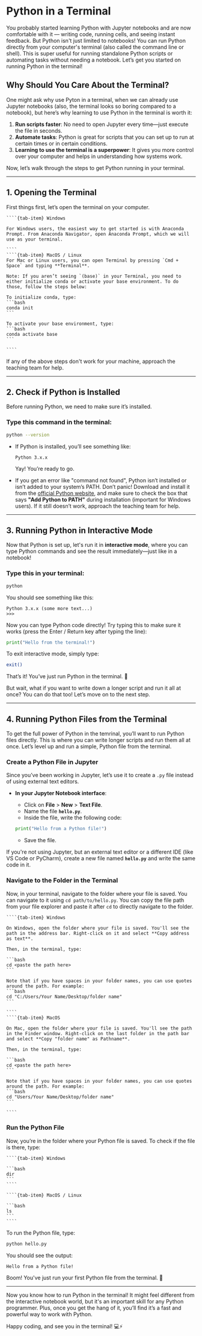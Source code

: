# Python in a Terminal

You probably started learning Python with Jupyter notebooks and are now comfortable with it — writing code, running cells, and seeing instant feedback. But Python isn't just limited to notebooks! You can run Python directly from your computer's terminal (also called the command line or shell). This is super useful for running standalone Python scripts or automating tasks without needing a notebook. Let’s get you started on running Python in the terminal!

## Why Should You Care About the Terminal?

One might ask why use Pyton in a terminal, when we can already use Jupyter notebooks (also, the terminal looks so boring compared to a notebook), but here’s why learning to use Python in the terminal is worth it:
1. **Run scripts faster**: No need to open Jupyter every time—just execute the file in seconds.
2. **Automate tasks**: Python is great for scripts that you can set up to run at certain times or in certain conditions.
3. **Learning to use the terminal is a superpower**: It gives you more control over your computer and helps in understanding how systems work.

Now, let’s walk through the steps to get Python running in your terminal.

---

## 1. Opening the Terminal

First things first, let’s open the terminal on your computer. 

`````{tab-set}
````{tab-item} Windows

For Windows users, the easiest way to get started is with Anaconda Prompt. From Anaconda Navigator, open Anaconda Prompt, which we will use as your terminal. 

````
````{tab-item} MacOS / Linux
For Mac or Linux users, you can open Terminal by pressing `Cmd + Space` and typing **Terminal**. 

Note: If you aren’t seeing `(base)` in your Terminal, you need to either initialize conda or activate your base environment. To do those, follow the steps below:

To initialize conda, type:
```bash
conda init
```

To activate your base environment, type:
```bash
conda activate base
```

````
`````

If any of the above steps don't work for your machine, approach the teaching team for help.

---

## 2. Check if Python is Installed
Before running Python, we need to make sure it’s installed.

### Type this command in the terminal:
```bash
python --version
```

- If Python is installed, you’ll see something like:
  ```
  Python 3.x.x
  ```
  Yay! You’re ready to go.

- If you get an error like "command not found", Python isn’t installed or isn’t added to your system’s PATH. Don’t panic! Download and install it from the [official Python website](https://www.python.org/downloads/), and make sure to check the box that says **"Add Python to PATH"** during installation (important for Windows users). If it still doesn’t work, approach the teaching team for help.

---

## 3. Running Python in Interactive Mode
Now that Python is set up, let's run it in **interactive mode**, where you can type Python commands and see the result immediately—just like in a notebook!

### Type this in your terminal:
```bash
python
```

You should see something like this:
```
Python 3.x.x (some more text...)
>>>
```
Now you can type Python code directly! Try typing this to make sure it works (press the Enter / Return key after typing the line):
```python
print("Hello from the terminal!")
```

To exit interactive mode, simply type:
```bash
exit()
```

That’s it! You’ve just run Python in the terminal. 🚀

But wait, what if you want to write down a longer script and run it all at once? You can do that too! Let’s move on to the next step.

---

## 4. Running Python Files from the Terminal

To get the full power of Python in the temrinal, you’ll want to run Python files directly. This is where you can write longer scripts and run them all at once. Let’s level up and run a simple, Python file from the terminal.

### Create a Python File in Jupyter

Since you’ve been working in Jupyter, let’s use it to create a `.py` file instead of using external text editors.

- **In your Jupyter Notebook interface**:  
    - Click on **File** > **New** > **Text File**.  
    - Name the file **`hello.py`**.  
    - Inside the file, write the following code:
    
    ```python
    print("Hello from a Python file!")
    ```

    - Save the file.

If you're not using Jupyter, but an external text editor or a different IDE (like VS Code or PyCharm), create a new file named **`hello.py`** and write the same code in it.

### Navigate to the Folder in the Terminal
Now, in your terminal, navigate to the folder where your file is saved. You can navigate to it using `cd path/to/hello.py`. You can copy the file path from your file explorer and paste it after `cd` to directly navigate to the folder. 

`````{tab-set}
````{tab-item} Windows

On Windows, open the folder where your file is saved. You'll see the path in the address bar. Right-click on it and select **Copy address as text**. 

Then, in the terminal, type:

```bash
cd <paste the path here>
```

Note that if you have spaces in your folder names, you can use quotes around the path. For example:
```bash
cd "C:/Users/Your Name/Desktop/folder name"
```

````
````{tab-item} MacOS

On Mac, open the folder where your file is saved. You'll see the path in the Finder window. Right-click on the last folder in the path bar and select **Copy "folder name" as Pathname**.

Then, in the terminal, type:

```bash
cd <paste the path here>
```

Note that if you have spaces in your folder names, you can use quotes around the path. For example:
```bash
cd "Users/Your Name/Desktop/folder name"
```

````
`````


### Run the Python File
Now, you’re in the folder where your Python file is saved. To check if the file is there, type:
`````{tab-set}
````{tab-item} Windows
    
```bash
dir
```
````

````{tab-item} MacOS / Linux

```bash
ls
```
````
`````



To run the Python file, type:
```bash
python hello.py
```

You should see the output:
```
Hello from a Python file!
```

Boom! You've just run your first Python file from the terminal. 🎉

----

Now you know how to run Python in the terminal! It might feel different from the interactive notebook world, but it's an important skill for any Python programmer. Plus, once you get the hang of it, you’ll find it’s a fast and powerful way to work with Python.

Happy coding, and see you in the terminal! 💻⚡
